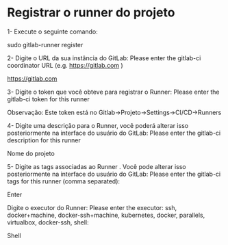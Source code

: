 # Registrar o runner do projeto

1- Execute o seguinte comando:

sudo gitlab-runner register

2- Digite o URL da sua instância do GitLab: Please enter the gitlab-ci coordinator URL (e.g. https://gitlab.com )

https://gitlab.com

3- Digite o token que você obteve para registrar o Runner: Please enter the gitlab-ci token for this runner

Observação: Este token está no Gitlab->Projeto->Settings->CI/CD->Runners

4- Digite uma descrição para o Runner, você poderá alterar isso posteriormente na interface do usuário do GitLab: Please enter the gitlab-ci description for this runner

Nome do projeto

5- Digite as tags associadas ao Runner . Você pode alterar isso posteriormente na interface do usuário do GitLab: Please enter the gitlab-ci tags for this runner (comma separated):

Enter

Digite o executor do Runner: Please enter the executor: ssh, docker+machine, docker-ssh+machine, kubernetes, docker, parallels, virtualbox, docker-ssh, shell:

Shell
